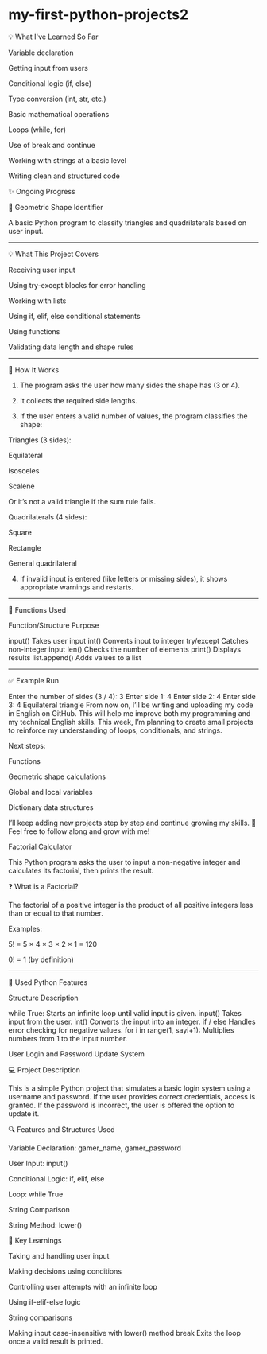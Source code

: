 # my-first-python-projects2
💡 What I've Learned So Far

Variable declaration

Getting input from users

Conditional logic (if, else)

Type conversion (int, str, etc.)

Basic mathematical operations

Loops (while, for)

Use of break and continue

Working with strings at a basic level

Writing clean and structured code


✨ Ongoing Progress


🧠 Geometric Shape Identifier

A basic Python program to classify triangles and quadrilaterals based on user input.


---

💡 What This Project Covers

Receiving user input

Using try-except blocks for error handling

Working with lists

Using if, elif, else conditional statements

Using functions

Validating data length and shape rules



---

📌 How It Works

1. The program asks the user how many sides the shape has (3 or 4).


2. It collects the required side lengths.


3. If the user enters a valid number of values, the program classifies the shape:

Triangles (3 sides):

Equilateral

Isosceles

Scalene

Or it’s not a valid triangle if the sum rule fails.


Quadrilaterals (4 sides):

Square

Rectangle

General quadrilateral




4. If invalid input is entered (like letters or missing sides), it shows appropriate warnings and restarts.




---

🔧 Functions Used

Function/Structure	Purpose

input()	Takes user input
int()	Converts input to integer
try/except	Catches non-integer input
len()	Checks the number of elements
print()	Displays results
list.append()	Adds values to a list



---

✅ Example Run

Enter the number of sides (3 / 4): 3
Enter side 1: 4
Enter side 2: 4
Enter side 3: 4
Equilateral triangle
From now on, I’ll be writing and uploading my code in English on GitHub. This will help me improve both my programming and my technical English skills.
This week, I’m planning to create small projects to reinforce my understanding of loops, conditionals, and strings.

Next steps:

Functions

Geometric shape calculations

Global and local variables

Dictionary data structures


I’ll keep adding new projects step by step and continue growing my skills. 🚀
Feel free to follow along and grow with me!

Factorial Calculator

This Python program asks the user to input a non-negative integer and calculates its factorial, then prints the result.

❓ What is a Factorial?

The factorial of a positive integer is the product of all positive integers less than or equal to that number.

Examples:

5! = 5 × 4 × 3 × 2 × 1 = 120

0! = 1 (by definition)



---

🧠 Used Python Features

Structure	Description

while True:	Starts an infinite loop until valid input is given.
input()	Takes input from the user.
int()	Converts the input into an integer.
if / else	Handles error checking for negative values.
for i in range(1, sayi+1):	Multiplies numbers from 1 to the input number.



User Login and Password Update System

💻 Project Description

This is a simple Python project that simulates a basic login system using a username and password. If the user provides correct credentials, access is granted. If the password is incorrect, the user is offered the option to update it.

🔍 Features and Structures Used

Variable Declaration: gamer_name, gamer_password

User Input: input()

Conditional Logic: if, elif, else

Loop: while True

String Comparison

String Method: lower()


🧠 Key Learnings

Taking and handling user input

Making decisions using conditions

Controlling user attempts with an infinite loop

Using if-elif-else logic

String comparisons

Making input case-insensitive with lower() method
break	Exits the loop once a valid result is printed.
